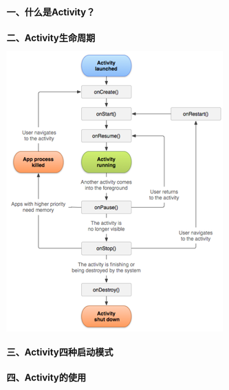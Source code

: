 ## 一、什么是Activity？
## 二、Activity生命周期
![Activity生命周期图](https://github.com/ronindong/Android_InterView_Tips/blob/master/image/activity_lifecycle.png)
## 三、Activity四种启动模式
## 四、Activity的使用
